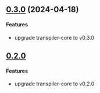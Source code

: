 ## [0.3.0](https://github.com/twada/power-assert-monorepo/releases/tag/transpiler-v0.3.0) (2024-04-18)

#### Features

  * upgrade transpiler-core to v0.3.0


## [0.2.0](https://github.com/twada/power-assert-monorepo/releases/tag/transpiler-v0.2.0)

#### Features

  * upgrade transpiler-core to v0.2.0
